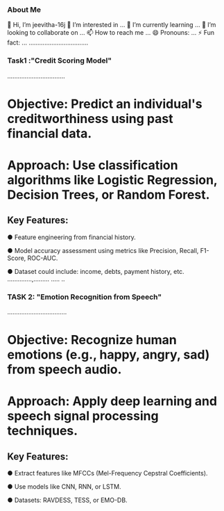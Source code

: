 ### About Me 
👋 Hi, I’m jeevitha-16j
👀 I’m interested in ...
🌱 I’m currently learning ...
💞️ I’m looking to collaborate on ...
📫 How to reach me ...
😄 Pronouns: ...
⚡ Fun fact: ...
......….........................
### Task1 :"Credit Scoring Model"
.................................
# Objective: Predict an individual's creditworthiness using past financial data.

# Approach: Use classification algorithms like Logistic Regression, Decision Trees, or Random Forest.

## Key Features:

● Feature engineering from financial history.

● Model accuracy assessment using metrics like Precision, Recall, F1-Score, ROC-AUC.

● Dataset could include: income, debts, payment history, etc.
..............,......... ..... ..
### TASK 2: "Emotion Recognition from Speech"
..................................
# Objective: Recognize human emotions (e.g., happy, angry, sad) from speech audio.

# Approach: Apply deep learning and speech signal processing techniques.

## Key Features:

● Extract features like MFCCs (Mel-Frequency Cepstral Coefficients).

● Use models like CNN, RNN, or LSTM.

● Datasets: RAVDESS, TESS, or EMO-DB.
